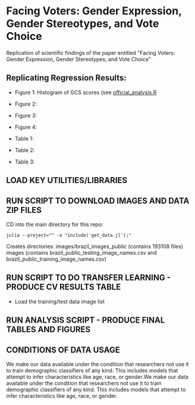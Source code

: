 # Facing Voters: Gender Expression, Gender Stereotypes, and Vote Choice
Replication of scientific findings of the paper entitled "Facing Voters: Gender Expression, Gender Stereotypes, and Vote Choice"

## Replicating Regression Results: 

- Figure 1: Histogram of GCS scores (see [official_analysis.R](src/R/official_analysis.R)
- Figure 2: 
- Figure 3: 
- Figure 4: 

- Table 1: 
- Table 2: 
- Table 3: 


## LOAD KEY UTILITIES/LIBRARIES

## RUN SCRIPT TO DOWNLOAD IMAGES AND DATA ZIP FILES 

CD into the main directory for this repo:
```shell
julia --project="" -e "include('get_data.jl');"
```
Creates directories: 
images/brazil_images_public (contains 193108 files)
images (contains brazil_public_testing_image_names.csv and brazil_public_training_image_names.csv)


## RUN SCRIPT TO DO TRANSFER LEARNING - PRODUCE CV RESULTS TABLE 

- Load the training/test data image list 




## RUN ANALYSIS SCRIPT - PRODUCE FINAL TABLES AND FIGURES 


## CONDITIONS OF DATA USAGE 

We make our data available under the condition that researchers not use it to train demographic classifiers of any kind. This includes models that attempt to infer characteristics like age, race, or gender.We make our data available under the condition that researchers not use it to train demographic classifiers of any kind. This includes models that attempt to infer characteristics like age, race, or gender.
